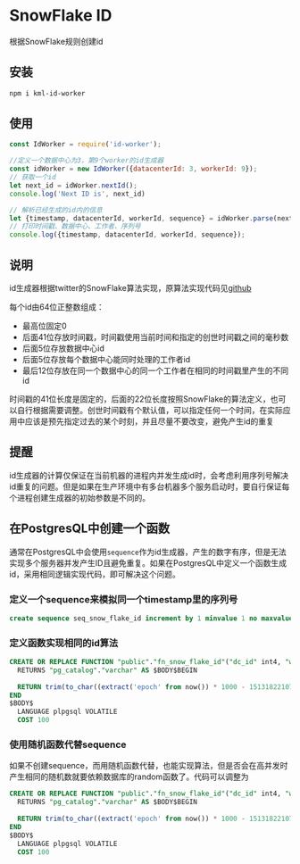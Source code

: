 # SnowFlake ID

根据SnowFlake规则创建id



## 安装

```sh
npm i kml-id-worker
```



## 使用

```javascript
const IdWorker = require('id-worker');

//定义一个数据中心为3，第9个worker的id生成器
const idWorker = new IdWorker({datacenterId: 3, workerId: 9});
// 获取一个id
let next_id = idWorker.nextId();
console.log('Next ID is', next_id)

// 解析已经生成的id内的信息
let {timestamp, datacenterId, workerId, sequence} = idWorker.parse(next_id);
// 打印时间戳、数据中心、工作者、序列号
console.log({timestamp, datacenterId, workerId, sequence});

```



## 说明

id生成器根据twitter的SnowFlake算法实现，原算法实现代码见[github](https://github.com/twitter/snowflake/blob/snowflake-2010/src/main/scala/com/twitter/service/snowflake/IdWorker.scala)

每个id由64位正整数组成：

- 最高位固定0
- 后面41位存放时间戳，时间戳使用当前时间和指定的创世时间戳之间的毫秒数
- 后面5位存放数据中心id
- 后面5位存放每个数据中心能同时处理的工作者id
- 最后12位存放在同一个数据中心的同一个工作者在相同的时间戳里产生的不同id

时间戳的41位长度是固定的，后面的22位长度按照SnowFlake的算法定义，也可以自行根据需要调整。创世时间戳有个默认值，可以指定任何一个时间，在实际应用中应该是预先指定过去的某个时刻，并且尽量不要改变，避免产生id的重复



## 提醒

id生成器的计算仅保证在当前机器的进程内并发生成id时，会考虑利用序列号解决id重复的问题。但是如果在生产环境中有多台机器多个服务启动时，要自行保证每个进程创建生成器的初始参数是不同的。



## 在PostgresQL中创建一个函数

通常在PostgresQL中会使用`sequence`作为id生成器，产生的数字有序，但是无法实现多个服务器并发产生ID且避免重复。如果在PostgresQL中定义一个函数生成id，采用相同逻辑实现代码，即可解决这个问题。

### 定义一个sequence来模拟同一个timestamp里的序列号

```sql
create sequence seq_snow_flake_id increment by 1 minvalue 1 no maxvalue start with 1;
```

### 定义函数实现相同的id算法

```sql
CREATE OR REPLACE FUNCTION "public"."fn_snow_flake_id"("dc_id" int4, "worker_id" int4)
  RETURNS "pg_catalog"."varchar" AS $BODY$BEGIN
	
  RETURN trim(to_char((extract('epoch' from now()) * 1000 - 1513182210789) * power(2,22) :: BIGINT + (((dc_id & 31)<<17) | ((worker_id & 31)<<10)) + (nextval('seq_snow_flake_id') & 4095), '9999999999999999999'));
END
$BODY$
  LANGUAGE plpgsql VOLATILE
  COST 100
```



### 使用随机函数代替sequence

如果不创建sequence，而用随机函数代替，也能实现算法，但是否会在高并发时产生相同的随机数就要依赖数据库的random函数了。代码可以调整为

```sql
CREATE OR REPLACE FUNCTION "public"."fn_snow_flake_id"("dc_id" int4, "worker_id" int4)
  RETURNS "pg_catalog"."varchar" AS $BODY$BEGIN
	
  RETURN trim(to_char((extract('epoch' from now()) * 1000 - 1513182210789) * power(2,22) :: BIGINT + (((dc_id & 31)<<17) | ((worker_id & 31)<<10)) + ((random()*10000)::int & 4095), '9999999999999999999'));
END
$BODY$
  LANGUAGE plpgsql VOLATILE
  COST 100
```